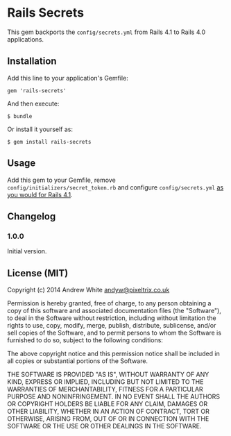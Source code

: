 # Rails Secrets

This gem backports the `config/secrets.yml` from Rails 4.1 to Rails 4.0 applications.

## Installation

Add this line to your application's Gemfile:

    gem 'rails-secrets'

And then execute:

    $ bundle

Or install it yourself as:

    $ gem install rails-secrets

## Usage

Add this gem to your Gemfile, remove `config/initializers/secret_token.rb` and configure `config/secrets.yml` [as you would for Rails 4.1][1].

## Changelog

### 1.0.0

Initial version.

## License (MIT)

Copyright (c) 2014 Andrew White <andyw@pixeltrix.co.uk>

Permission is hereby granted, free of charge, to any person obtaining
a copy of this software and associated documentation files (the
"Software"), to deal in the Software without restriction, including
without limitation the rights to use, copy, modify, merge, publish,
distribute, sublicense, and/or sell copies of the Software, and to
permit persons to whom the Software is furnished to do so, subject to
the following conditions:

The above copyright notice and this permission notice shall be
included in all copies or substantial portions of the Software.

THE SOFTWARE IS PROVIDED "AS IS", WITHOUT WARRANTY OF ANY KIND,
EXPRESS OR IMPLIED, INCLUDING BUT NOT LIMITED TO THE WARRANTIES OF
MERCHANTABILITY, FITNESS FOR A PARTICULAR PURPOSE AND
NONINFRINGEMENT. IN NO EVENT SHALL THE AUTHORS OR COPYRIGHT HOLDERS BE
LIABLE FOR ANY CLAIM, DAMAGES OR OTHER LIABILITY, WHETHER IN AN ACTION
OF CONTRACT, TORT OR OTHERWISE, ARISING FROM, OUT OF OR IN CONNECTION
WITH THE SOFTWARE OR THE USE OR OTHER DEALINGS IN THE SOFTWARE.

[1]: http://edgeguides.rubyonrails.org/upgrading_ruby_on_rails.html#config-secrets-yml